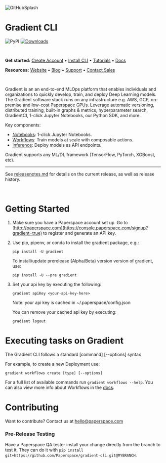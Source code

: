 ![GitHubSplash](https://user-images.githubusercontent.com/585865/65443342-e630d300-ddfb-11e9-9bcd-de1d2033ea60.png)

Gradient CLI
=================

![PyPI](https://img.shields.io/pypi/v/gradient)
[![Downloads](https://pepy.tech/badge/gradient)](https://pepy.tech/project/gradient)

<br>

**Get started:** [Create Account](https://console.paperspace.com/signup?gradient=true) • [Install CLI](https://docs.paperspace.com/gradient/get-started/install-the-cli) • [Tutorials](https://docs.paperspace.com/gradient/tutorials) • [Docs](https://docs.paperspace.com/gradient)

**Resources:** [Website](https://gradient.run/) • [Blog](https://blog.paperspace.com/) • [Support](https://support.paperspace.com/hc/en-us) • [Contact Sales](https://info.paperspace.com/contact-sales-gradient)

<br>

Gradient is an an end-to-end MLOps platform that enables individuals and organizations to quickly develop, train, and deploy Deep Learning models.  The Gradient software stack runs on any infrastructure e.g. AWS, GCP, on-premise and low-cost [Paperspace GPUs](https://gradient.run/instances).  Leverage automatic versioning, distributed training, built-in graphs & metrics, hyperparameter search, GradientCI, 1-click Jupyter Notebooks, our Python SDK, and more. 

Key components:

* [Notebooks](https://gradient.run/notebooks): 1-click Jupyter Notebooks.
* [Workflows](https://gradient.run/workflows): Train models at scale with composable actions. 
* [Inference](https://gradient.run/deployments): Deploy models as API endpoints.

Gradient supports any ML/DL framework (TensorFlow, PyTorch, XGBoost, etc).

<hr>


See [releasenotes.md](https://github.com/Paperspace/gradient-cli/blob/master/releasenotes.md) for details on the current release, as well as release history.


<br>

Getting Started
===============
1. Make sure you have a Paperspace account set up. Go to [http://paperspace.com](https://console.paperspace.com/signup?gradient=true)
   to register and generate an API key.

2. Use pip, pipenv, or conda to install the gradient package, e.g.:

    `pip install -U gradient`

    To install/update prerelease (Alpha/Beta) version version of gradient, use:

    `pip install -U --pre gradient`

3. Set your api key by executing the following:

    `gradient apiKey <your-api-key-here>`

   Note: your api key is cached in ~/.paperspace/config.json

   You can remove your cached api key by executing:

    `gradient logout`


Executing tasks on Gradient
=================
The Gradient CLI follows a standard [command] [--options] syntax

For example, to create a new Deployment use:
```
gradient workflows create [type] [--options]
```

For a full list of available commands run `gradient workflows --help`. You can also view more info about Workflows in the [docs](https://docs.paperspace.com/gradient/explore-train-deploy/workflows).  

Contributing
============

Want to contribute?  Contact us at hello@paperspace.com


### Pre-Release Testing

Have a Paperspace QA tester install your change directly from the branch to test it.
They can do it with `pip install git+https://github.com/Paperspace/gradient-cli.git@MYBRANCH`.
